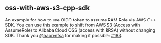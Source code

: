 


## oss-with-aws-s3-cpp-sdk

An example for how to use OIDC token to assume RAM Role via AWS C++ SDK. 
You can use this example to shift from AWS S3 (Access with AssumeRole) to
Alibaba Cloud OSS (access with RRSA) without changing SDK.
Thank you [@haorenfsa](https://github.com/haorenfsa) for making it possible:
[#183](https://github.com/AliyunContainerService/ack-ram-tool/pull/183).
